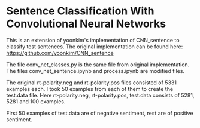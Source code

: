 # Sentence Classification With Convolutional Neural Networks

This is an extension of yoonkim's implementation of CNN_sentence to classify test sentences.
The original implementation can be found here: https://github.com/yoonkim/CNN_sentence

The file conv_net_classes.py is the same file from original implementation.
The files conv_net_sentence.ipynb and process.ipynb are modified files.

The original rt-polarity.neg and rt-polarity.pos files consisted of 5331 examples each. I took 50 examples from each of them to create
the test.data file. Here rt-polarity.neg, rt-polarity.pos, test.data consists of 5281, 5281 and 100 examples.

First 50 examples of test.data are of negative sentiment, rest are of positive sentiment.  
